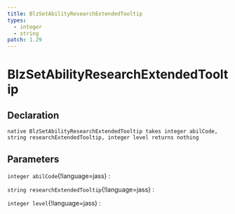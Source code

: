 ```yaml
---
title: BlzSetAbilityResearchExtendedTooltip
types:
  - integer
  - string
patch: 1.29
---
```


# BlzSetAbilityResearchExtendedTooltip

## Declaration

```jass
native BlzSetAbilityResearchExtendedTooltip takes integer abilCode, string researchExtendedTooltip, integer level returns nothing
```

## Parameters
`integer abilCode`{!language=jass}
: 

`string researchExtendedTooltip`{!language=jass}
: 

`integer level`{!language=jass}
: 
